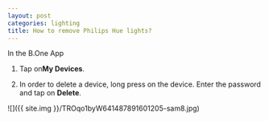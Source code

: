 ```yaml
---
layout: post
categories: lighting
title: How to remove Philips Hue lights?
---
```


In the B.One App

1. Tap on**My Devices**.

2. In order to delete a device, long press on the device. Enter the password and tap on **Delete**.

![]({{ site.img }}/TROqo1byW641487891601205-sam8.jpg)